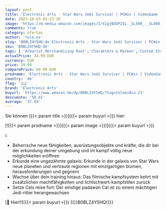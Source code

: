 ```yaml
---
layout: post
title: 'Electronic Arts - Star Wars Jedi Survivor | PCWin | VideoGame | Code in der Box | Deutsch'
date: 2023-10-03 03:23:20
image: 'https://m.media-amazon.com/images/I/41gjBdUP2IL._SL500_._SL400_.jpg'
comments: true
category: ofertas
author: 'tole.es'
slug: 'B0BLZ4Y5HQ-de Electronic Arts - Star Wars Jedi Survivor | PCWin |...'
sku: 'B0BLZ4Y5HQ-de'
tags: [ 'Arborist Merchandising Root','Charaktere & Marken','Custom Stores','Die am meisten erwarteten Spiele','Games','Games, Hardware & Zubehör für PC','Games-Downloads','Games-Downloads - International','PC-Games-Downloads','Self Service','Shops','Software & Games für Kinder','Special Features Stores','Spiele für PC','Star Wars','cb50d3fe-f2f4-435e-9613-8a14da64c857_0','cb50d3fe-f2f4-435e-9613-8a14da64c857_8001','cb50d3fe-f2f4-435e-9613-8a14da64c857_9101','electronic arts','f8b54e7c-b5af-44fa-ab8d-ed3fc1641e33_0','f8b54e7c-b5af-44fa-ab8d-ed3fc1641e33_9201','🇩🇪', ]
actualPrice: 34.99 EUR
currency: EUR
price: 34.99
comparePrice: 69.99 EUR
prodname: 'Electronic Arts - Star Wars Jedi Survivor | PCWin | VideoGame | Code in der Box | Deutsch'
country: 'de'
flag: '🇩🇪'
brand: 'Electronic Arts'
buyurl: 'https://www.amazon.de/dp/B0BLZ4Y5HQ/?tag=tolees0ca-21'
descuento: '50.01'
average: '37.49'
---
```


Sie können [{{< param title >}}]({{< param buyurl >}}) hier:

[![{{< param prodname >}}]({{< param image >}})]({{< param buyurl >}})

ℹ️:

- Beherrsche neue fähigkeiten, ausrüstungsobjekte und kräfte, die dir bei der erkundung deiner umgebung und im kampf völlig neue möglichkeiten eröffnen
- Erkunde eine ungezähmte galaxis: Erkunde in der galaxis von Star Wars neue planeten und vertraute regionen mit einzigartigen biomen, herausforderungen und gegnern
- Wachse über dein training hinaus: Das filmische kampfsystem kehrt mit zusätzlichen machtfähigkeiten und lichtschwert-kampfstilen zurück
- Setze Cals reise fort: Der einstige padawan Cal ist zu einem mächtigen Jedi-ritter herangewachsen

[🛒 Hier!!]({{< param buyurl >}})
{{<world>}}B0BLZ4Y5HQ{{</world>}}
